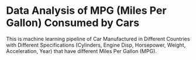 # Data Analysis of MPG (Miles Per Gallon) Consumed by Cars
This is machine learning pipeline of Car Manufactured in Different Countries with Different Specifications (Cylinders, Engine Disp, Horsepower, Weight, Acceleration, Year) that have different Miles Per Gallon (MPG).
